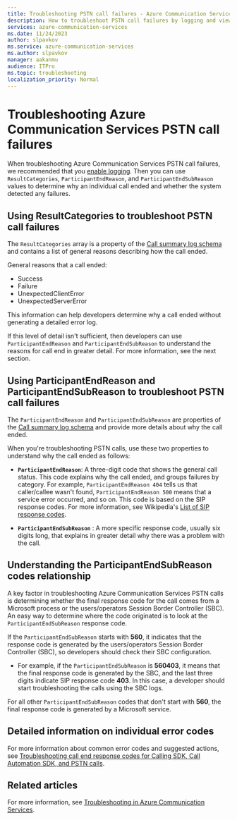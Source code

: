```yaml
---
title: Troubleshooting PSTN call failures - Azure Communication Services
description: How to troubleshoot PSTN call failures by logging and viewing call codes.
services: azure-communication-services
ms.date: 11/24/2023
author: slpavkov
ms.service: azure-communication-services
ms.author: slpavkov
manager: aakanmu
audience: ITPro
ms.topic: troubleshooting
localization_priority: Normal
---
```

# Troubleshooting Azure Communication Services PSTN call failures

When troubleshooting Azure Communication Services PSTN call failures, we recommended that you [enable logging](../../analytics/enable-logging.md). Then you can use `ResultCategories`, `ParticipantEndReason`, and `ParticipantEndSubReason` values to determine why an individual call ended and whether the system detected any failures.

## Using ResultCategories to troubleshoot PSTN call failures

The `ResultCategories` array is a property of the [Call summary log schema](../../analytics/logs/voice-and-video-logs.md#call-summary-log-schema) and contains a list of general reasons describing how the call ended.

General reasons that a call ended:

- Success
- Failure
- UnexpectedClientError
- UnexpectedServerError

This information can help developers determine why a call ended without generating a detailed error log.

If this level of detail isn't sufficient, then developers can use `ParticipantEndReason` and `ParticipantEndSubReason` to understand the reasons for call end in greater detail. For more information, see the next section.

## Using ParticipantEndReason and ParticipantEndSubReason to troubleshoot PSTN call failures

The `ParticipantEndReason` and `ParticipantEndSubReason` are properties of the [Call summary log schema](../../analytics/logs/voice-and-video-logs.md#call-summary-log-schema) and provide more details about why the call ended.

When you're troubleshooting PSTN calls, use these two properties to understand why the call ended as follows:

- **`ParticipantEndReason`**: A three-digit code that shows the general call status. This code explains why the call ended, and groups failures by category. For example, `ParticipantEndReason 404` tells us that caller/callee wasn't found, `ParticipantEndReason 500` means that a service error occurred, and so on. This code is based on the SIP response codes. For more information, see Wikipedia's [List of SIP response codes](https://en.wikipedia.org/wiki/List_of_SIP_response_codes).

- **`ParticipantEndSubReason`** : A more specific response code, usually six digits long, that explains in greater detail why there was a problem with the call.
  
## Understanding the ParticipantEndSubReason codes relationship

A key factor in troubleshooting Azure Communication Services PSTN calls is determining whether the final response code for the call comes from a Microsoft process or the users/operators Session Border Controller (SBC). An easy way to determine where the code originated is to look at the `ParticipantEndSubReason` response code.

If the `ParticipantEndSubReason` starts with **560**, it indicates that the response code is generated by the users/operators Session Border Controller (SBC), so developers should check their SBC configuration.

- For example, if the `ParticipantEndSubReason` is **560403**, it means that the final response code is generated by the SBC, and the last three digits indicate SIP response code **403**. In this case, a developer should start troubleshooting the calls using the SBC logs.

For all other `ParticipantEndSubReason` codes that don't start with **560**, the final response code is generated by a Microsoft service.

## Detailed information on individual error codes

For more information about common error codes and suggested actions, see [Troubleshooting call end response codes for Calling SDK, Call Automation SDK, and PSTN calls](../../troubleshooting-codes.md).

## Related articles

For more information, see [Troubleshooting in Azure Communication Services](../../troubleshooting-info.md).